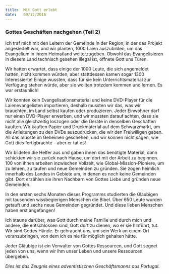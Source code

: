 ```yaml
---
title:  Mit Gott erlebt
date:   09/12/2016
---
```


### Gottes Geschäften nachgehen (Teil 2) 

Ich traf mich mit den Leitern der Gemeinde in der Region, in der das Projekt angesiedelt war, und wir planten, 1000 Laien auszubilden, um das Evangelium in ihrem Heimatland weiterzugeben. Obwohl das Evangelisieren in diesem Land technisch gesehen illegal ist, öffnete Gott uns Türen. 

Wir hatten erwartet, dass einige der 1000 Leute, die sich angemeldet hatten, nicht kommen würden, aber stattdessen kamen sogar 1300 Interessierte! Einige wussten, dass für sie kein Unterrichtsmaterial zur Verfügung stehen würde, aber sie wollten trotzdem kommen und lernen. Es war erstaunlich! 

Wir konnten kein Evangelisationsmaterial und keine DVD-Player für die Laienevangelisten importieren, deshalb mussten wir das, was wir brauchten, im Land selbst kaufen oder produzieren. Jeder Einwohner darf nur einen DVD-Player erwerben, und wir mussten darauf achten, dass sie nicht alle gleichzeitig loszogen oder die Geräte in denselben Geschäften kauften. Wir kauften Papier und Druckmaterial auf dem Schwarzmarkt, um die Anleitungen zu den DVDs auszudrucken, die wir den Freiwilligen gaben. All das musste im Geheimen geschehen, und wir können nicht sagen, wie Gott dies fertigbrachte – aber er tat es! 

Wir bildeten die Helfer aus und gaben ihnen das benötigte Material, dann schickten wir sie zurück nach Hause, um dort mit der Arbeit zu beginnen. 100 von ihnen arbeiten inzwischen Vollzeit, wie Global-Mission-Pioniere, um zu lehren, zu taufen und neue Gemeinden zu gründen. Sie zogen heimlich innerhalb des Landes in Gebiete um, in denen es noch keine Gemeinden gibt. Dort erzählen sie ihren Nachbarn von Gottes Liebe und gründen neue Gemeinden. 

In den ersten sechs Monaten dieses Programms studierten die Gläubigen mit tausenden wissbegierigen Menschen die Bibel. Über 650 Leute wurden getauft und sechs neue Gemeinden gegründet. Und diese lieben Menschen haben erst angefangen! 

Ich staune darüber, was Gott durch meine Familie und durch mich und andere, die entschlossen sind, Gott dort zu dienen, wo er sie hinführt, tut. Wir sind Gottes Hände. Er gebraucht uns, um sein Werk an einem Ort voranzubringen, von dem ich es nie für möglich gehalten hätte. 

Jeder Gläubige ist ein Verwalter von Gottes Ressourcen, und Gott segnet jeden von uns, wenn wir ihm unser Leben und unsere Ressourcen übergeben. 

_Dies ist das Zeugnis eines adventistischen Geschäftsmanns aus Portugal._ 